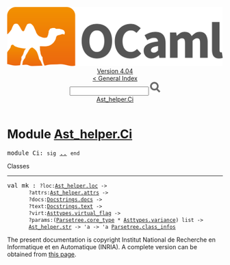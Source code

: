 <!-- ((! set title API !)) ((! set documentation !)) ((! set api !)) ((! set nobreadcrumb !)) -->
<div class="api"><header><nav class="toc brand"><a class="brand" href="https://ocaml.org/"><img src="colour-logo-gray.svg" class="svg" alt="OCaml"></a></nav><nav class="toc"><div class="toc_version"><a href="/docs" id="version-select">Version 4.04</a></div><a href="index.html">&lt; General Index</a><div class="api_search"><input type="text" name="apisearch" id="api_search" oninput="mySearch(false);" onkeypress="this.oninput();" onclick="this.oninput();" onpaste="this.oninput();">
<img src="search_icon.svg" alt="Search" class="svg" onclick="mySearch(false)"></div>
<div id="search_results"></div><div class="toc_title"><a href="#top">Ast_helper.Ci</a></div><ul></ul></nav></header>

<h1>Module <a href="type_Ast_helper.Ci.html">Ast_helper.Ci</a></h1>

<pre><span class="keyword">module</span> Ci: <code class="code"><span class="keyword">sig</span></code> <a href="Ast_helper.Ci.html">..</a> <code class="code"><span class="keyword">end</span></code></pre><div class="info module top">
Classes<br>
</div>
<hr width="100%">

<pre><span id="VALmk"><span class="keyword">val</span> mk</span> : <code class="type">?loc:<a href="Ast_helper.html#TYPEloc">Ast_helper.loc</a> -&gt;<br>       ?attrs:<a href="Ast_helper.html#TYPEattrs">Ast_helper.attrs</a> -&gt;<br>       ?docs:<a href="Docstrings.html#TYPEdocs">Docstrings.docs</a> -&gt;<br>       ?text:<a href="Docstrings.html#TYPEtext">Docstrings.text</a> -&gt;<br>       ?virt:<a href="Asttypes.html#TYPEvirtual_flag">Asttypes.virtual_flag</a> -&gt;<br>       ?params:(<a href="Parsetree.html#TYPEcore_type">Parsetree.core_type</a> * <a href="Asttypes.html#TYPEvariance">Asttypes.variance</a>) list -&gt;<br>       <a href="Ast_helper.html#TYPEstr">Ast_helper.str</a> -&gt; 'a -&gt; 'a <a href="Parsetree.html#TYPEclass_infos">Parsetree.class_infos</a></code></pre><div class="copyright">The present documentation is copyright Institut National de Recherche en Informatique et en Automatique (INRIA). A complete version can be obtained from <a href="http://caml.inria.fr/pub/docs/manual-ocaml/">this page</a>.</div></div>